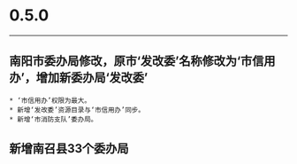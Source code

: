 # 0.5.0

---

## 南阳市委办局修改，原市‘发改委’名称修改为‘市信用办’，增加新委办局‘发改委’
	* ‘市信用办’权限为最大。
	* 新增‘发改委’资源目录与‘市信用办’同步。
	* 新增‘市消防支队’委办局。
## 新增南召县33个委办局